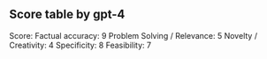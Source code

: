 ## Score table by gpt-4
Score: 
Factual accuracy: 9
Problem Solving / Relevance: 5
Novelty / Creativity: 4
Specificity: 8
Feasibility: 7